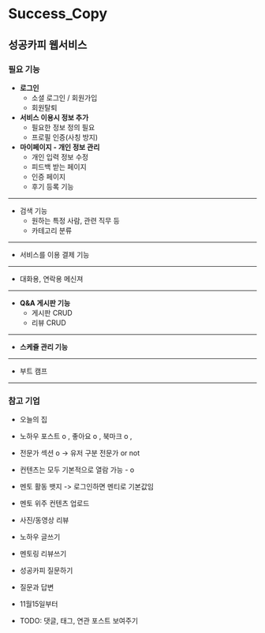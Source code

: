 # Success_Copy

## 성공카피 웹서비스

### 필요 기능

- **로그인**
  - 소셜 로그인 / 회원가입
  - 회원탈퇴
- **서비스 이용시 정보 추가**
  - 필요한 정보 정의 필요
  - 프로필 인증(사칭 방지)
- **마이페이지 - 개인 정보 관리**
  - 개인 입력 정보 수정
  - 피드백 받는 페이지
  - 인증 페이지
  - 후기 등록 기능

---

- 검색 기능
  - 원하는 특정 사람, 관련 직무 등
  - 카테고리 분류

---

- 서비스를 이용 결제 기능

---

- 대화용, 연락용 메신져

---

- **Q&A 게시판 기능**
  - 게시판 CRUD
  - 리뷰 CRUD

---

- **스케쥴 관리 기능**

---

- 부트 캠프

---

### 참고 기업

- 오늘의 집

- 노하우 포스트 o , 좋아요 o , 북마크 o ,
- 전문가 섹션 o -> 유저 구분 전문가 or not

- 컨텐츠는 모두 기본적으로 열람 가능 - o
- 멘토 활동 뱃지 -> 로그인하면 멘티로 기본값임
- 멘토 위주 컨텐츠 업로드

- 사진/동영상 리뷰
- 노하우 글쓰기
- 멘토링 리뷰쓰기
- 성공카피 질문하기
- 질문과 답변

- 11월15일부터
- TODO: 댓글, 태그, 연관 포스트 보여주기
